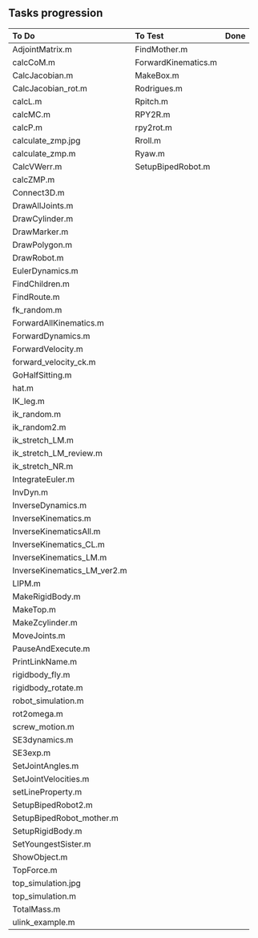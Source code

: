 ## Tasks progression
| To Do    | To Test  | Done     |
| :---     | :---     | :---     |
| AdjointMatrix.m | FindMother.m |  |
| calcCoM.m | ForwardKinematics.m |  |
| CalcJacobian.m | MakeBox.m |  |
| CalcJacobian_rot.m | Rodrigues.m |  |
| calcL.m | Rpitch.m |  |
| calcMC.m | RPY2R.m |  |
| calcP.m | rpy2rot.m |  |
| calculate_zmp.jpg | Rroll.m |  |
| calculate_zmp.m | Ryaw.m |  |
| CalcVWerr.m | SetupBipedRobot.m |  |
| calcZMP.m |  |  |
| Connect3D.m |  |  |
| DrawAllJoints.m |  |  |
| DrawCylinder.m |  |  |
| DrawMarker.m |  |  |
| DrawPolygon.m |  |  |
| DrawRobot.m |  |  |
| EulerDynamics.m |  |  |
| FindChildren.m |  |  |
| FindRoute.m |  |  |
| fk_random.m |  |  |
| ForwardAllKinematics.m |  |  |
| ForwardDynamics.m |  |  |
| ForwardVelocity.m |  |  |
| forward_velocity_ck.m |  |  |
| GoHalfSitting.m |  |  |
| hat.m |  |  |
| IK_leg.m |  |  |
| ik_random.m |  |  |
| ik_random2.m |  |  |
| ik_stretch_LM.m |  |  |
| ik_stretch_LM_review.m |  |  |
| ik_stretch_NR.m |  |  |
| IntegrateEuler.m |  |  |
| InvDyn.m |  |  |
| InverseDynamics.m |  |  |
| InverseKinematics.m |  |  |
| InverseKinematicsAll.m |  |  |
| InverseKinematics_CL.m |  |  |
| InverseKinematics_LM.m |  |  |
| InverseKinematics_LM_ver2.m |  |  |
| LIPM.m |  |  |
| MakeRigidBody.m |  |  |
| MakeTop.m |  |  |
| MakeZcylinder.m |  |  |
| MoveJoints.m |  |  |
| PauseAndExecute.m |  |  |
| PrintLinkName.m |  |  |
| rigidbody_fly.m |  |  |
| rigidbody_rotate.m |  |  |
| robot_simulation.m |  |  |
| rot2omega.m |  |  |
| screw_motion.m |  |  |
| SE3dynamics.m |  |  |
| SE3exp.m |  |  |
| SetJointAngles.m |  |  |
| SetJointVelocities.m |  |  |
| setLineProperty.m |  |  |
| SetupBipedRobot2.m |  |  |
| SetupBipedRobot_mother.m |  |  |
| SetupRigidBody.m |  |  |
| SetYoungestSister.m |  |  |
| ShowObject.m |  |  |
| TopForce.m |  |  |
| top_simulation.jpg |  |  |
| top_simulation.m |  |  |
| TotalMass.m |  |  |
| ulink_example.m |  |  |
